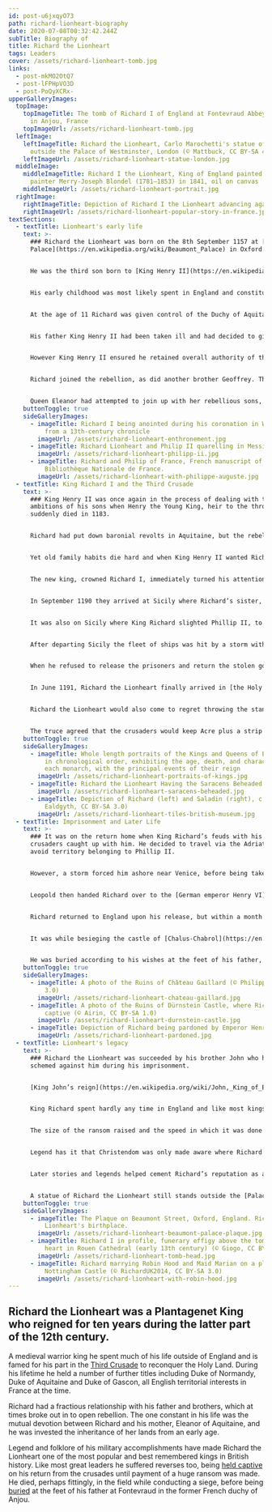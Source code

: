 ```yaml
---
id: post-u6jxqyO73
path: richard-lionheart-biography
date: 2020-07-08T00:32:42.244Z
subTitle: Biography of
title: Richard the Lionheart
tags: Leaders
cover: /assets/richard-lionheart-tomb.jpg
links:
  - post-mkMO2OtQ7
  - post-lFPHpVO3D
  - post-PoQyXCRx-
upperGalleryImages:
  topImage:
    topImageTitle: The tomb of Richard I of England at Fontevraud Abbey near Chinon,
      in Anjou, France
    topImageUrl: /assets/richard-lionheart-tomb.jpg
  leftImage:
    leftImageTitle: Richard the Lionheart, Carlo Marochetti's statue of Richard I
      outside the Palace of Westminster, London (© Mattbuck, CC BY-SA 4.0)
    leftImageUrl: /assets/richard-lionheart-statue-london.jpg
  middleImage:
    middleImageTitle: Richard I the Lionheart, King of England painted by the French
      painter Merry-Joseph Blondel (1781–1853) in 1841, oil on canvas
    middleImageUrl: /assets/richard-lionheart-portrait.jpg
  rightImage:
    rightImageTitle: Depiction of Richard I the Lionheart advancing against France
    rightImageUrl: /assets/richard-lionheart-popular-story-in-france.jpg
textSections:
  - textTitle: Lionheart's early life
    text: >-
      ### Richard the Lionheart was born on the 8th September 1157 at [Beaumont
      Palace](https://en.wikipedia.org/wiki/Beaumont_Palace) in Oxford.


      He was the third son born to [King Henry II](https://en.wikipedia.org/wiki/Henry_II_of_England) and [Queen Eleanor of Aquitaine](https://en.wikipedia.org/wiki/Eleanor_of_Aquitaine), and as such he would probably not have expected to ascend to the throne.


      His early childhood was most likely spent in England and constituted a major proportion of the total time he spent in the country throughout his life. Richard seems to have been Eleanor’s favourite and she took him with her on a visit to Normandy when Richard was aged 8.


      At the age of 11 Richard was given control of the Duchy of Aquitaine and three years later in 1172 was invested in his mother’s inheritance of both Aquitaine and Poitou.


      His father King Henry II had been taken ill and had decided to give all four of his sons their inheritance early in order to see them established in their own right before he died. As well as his inheritance Richard was also betrothed to Alys who was the daughter of [King Louis VII](https://en.wikipedia.org/wiki/Louis_VII_of_France) of France. This was to prove quite a long-term engagement.


      However King Henry II ensured he retained overall authority of the lands. His eldest son, known as [Henry the Young King](https://en.wikipedia.org/wiki/Henry_the_Young_King), wanted more independence and now, as heir to the throne after the early death of the first born son William, he rebelled against his father.


      Richard joined the rebellion, as did another brother Geoffrey. They also sought the support and protection of the French King, Louis VII. However the rebellion was put down by their father who raised a formidable army and the brothers all begged forgiveness, which was duly given.


      Queen Eleanor had attempted to join up with her rebellious sons, but was captured and imprisoned for the remainder of the reign of King Henry II.
    buttonToggle: true
    sideGalleryImages:
      - imageTitle: Richard I being anointed during his coronation in Westminster Abbey,
          from a 13th-century chronicle
        imageUrl: /assets/richard-lionheart-enthronement.jpg
      - imageTitle: Richard Lionheart and Philip II quarelling in Messina
        imageUrl: /assets/richard-lionheart-philipp-ii.jpg
      - imageTitle: Richard and Philip of France, French manuscript of 1261.
          Bibliothèque Nationale de France.
        imageUrl: /assets/richard-lionheart-with-philippe-auguste.jpg
  - textTitle: King Richard I and the Third Crusade
    text: >-
      ### King Henry II was once again in the process of dealing with the
      ambitions of his sons when Henry the Young King, heir to the throne,
      suddenly died in 1183.


      Richard had put down baronial revolts in Aquitaine, but the rebels had asked his brother Henry for assistance. However with the sudden death of Henry the Young King, Richard was now heir to the throne.


      Yet old family habits die hard and when King Henry II wanted Richard to give up Aquitane to his younger brother John, he once again rebelled against his father, paying homage to the French king’s son [Phillip II](https://en.wikipedia.org/wiki/Philip_II_of_France) in return for assistance. In July 1189, amid this dispute, King Henry II died and Richard ascended to the throne.


      The new king, crowned Richard I, immediately turned his attention to the [Third Crusade](https://en.wikipedia.org/wiki/Third_Crusade) following the capture of Jerusalem by Saladin in 1187. He looked to his newly acquired realm of England as a source to fund his crusade, raiding the treasury and initiating a levy known as the [‘Saladin Tithe’](https://en.wikipedia.org/wiki/Saladin_tithe) for this purpose. He was joined by Phillip II, but the voyage to the Holy Lands was anything but straightforward.


      In September 1190 they arrived at Sicily where Richard’s sister, Joanna, who had been married to the island’s former king, had been imprisoned by the new king Tancred. He refused to return her dowry, but changed his position and released Joanna when Richard once again showed why the Lionheart tag was well earned as he took the city of Messina.


      It was also on Sicily where King Richard slighted Phillip II, to whose sister he was still betrothed, informing him he actually intended to marry [Princess Berengaria of Navarre](https://en.wikipedia.org/wiki/Berengaria_of_Navarre) who was being escorted to the island by Richard's mother.


      After departing Sicily the fleet of ships was hit by a storm with some forced in to waters off Cyprus. King Richard’s family were safe but prisoners and goods were taken from other ships under the watch of the island’s ruler Isaac Comnenus.


      When he refused to release the prisoners and return the stolen goods Richard the Lionheart responded in the way he knew best, invading Cyprus and taking the island for England. Richard also married Princess Berengaria while on Cyprus, further damaging his relationship with Phillip II.


      In June 1191, Richard the Lionheart finally arrived in [the Holy Land](https://en.wikipedia.org/wiki/Holy_Land). Within a month of his arrival the besieged Acre was captured, although Phillip II had arrived in advance of Richard and his work to mine the walls had contributed to its ultimate fall. In a crusade dominated by personal feuds and arguments, Phillip II decided to head home following the fall of Acre.


      Richard the Lionheart would also come to regret throwing the standard of Leopold V of Austria from the walls in a dispute over dividing up the spoils of victory. Richard went on to win a victory at Arsuf, before reaching the foothills of Jerusalem on the 3rd January 1192. With supplies short and sickness in the ranks it became all too evident that they would not be able to take Jerusalem and Richard agreed a truce with Saladin.


      The truce agreed that the crusaders would keep Acre plus a strip of coastal land where Christian pilgrims could come ashore to visit the sacred sites.
    buttonToggle: true
    sideGalleryImages:
      - imageTitle: Whole length portraits of the Kings and Queens of England, displayed
          in chronological order, exhibiting the age, death, and character of
          each monarch, with the principal events of their reign
        imageUrl: /assets/richard-lionheart-portraits-of-kings.jpg
      - imageTitle: Richard the Lionheart Having the Saracens Beheaded
        imageUrl: /assets/richard-lionheart-saracens-beheaded.jpg
      - imageTitle: Depiction of Richard (left) and Saladin (right), c. 1250–60 (©
          Ealdgyth, CC BY-SA 3.0)
        imageUrl: /assets/richard-lionheart-tiles-british-museum.jpg
  - textTitle: Imprisonment and Later Life
    text: >-
      ### It was on the return home when King Richard’s feuds with his fellow
      crusaders caught up with him. He decided to travel via the Adriatic to
      avoid territory belonging to Phillip II.


      However, a storm forced him ashore near Venice, before being taken prisoner having reached as far as Vienna. He was imprisoned in the [castle of Durrenstein](https://en.wikipedia.org/wiki/Battle_of_D%C3%BCrenstein) by [Leopold V](https://en.wikipedia.org/wiki/Leopold_V,_Duke_of_Austria) who Richard had insulted at Acre when throwing Leopold’s standard from the wall.


      Leopold then handed Richard over to the [German emperor Henry VI](https://en.wikipedia.org/wiki/Henry_VI,_Holy_Roman_Emperor) whose alliances had been put out of joint by Richard at Sicily. Richard the Lionheart was only released in February 1194 after agreeing to pay the huge ransom of 150,000 marks.


      Richard returned to England upon his release, but within a month was back in France. The final five years of his life saw him trying to re-establish his [Angevin empire](https://en.wikipedia.org/wiki/Angevin_Empire), which meant intermittent warfare with his one time ally Phillip II.


      It was while besieging the castle of [Chalus-Chabrol](https://en.wikipedia.org/wiki/Ch%C3%A2teau_de_Ch%C3%A2lus-Chabrol) over a disputed trove of unearthed Roman gold that Richard was hit in the shoulder by a crossbow bolt. The wound became infected and after falling ill Richard the Lionheart died on the 6th April 1199.


      He was buried according to his wishes at the feet of his father, Henry II, at Fontevraud and his heart buried at Rouen alongside his brother Henry. His brain and entrails were bequeathed to an abbey at Charroux on the border of Poitou and Limousin.
    buttonToggle: true
    sideGalleryImages:
      - imageTitle: A photo of the Ruins of Château Gaillard (© Philippe Alès, CC BY-SA
          3.0)
        imageUrl: /assets/richard-lionheart-chateau-gaillard.jpg
      - imageTitle: A photo of the Ruins of Dürnstein Castle, where Richard was kept
          captive (© Airin, CC BY-SA 1.0)
        imageUrl: /assets/richard-lionheart-durnstein-castle.jpg
      - imageTitle: Depiction of Richard being pardoned by Emperor Henry VI, c. 1196
        imageUrl: /assets/richard-lionheart-pardoned.jpg
  - textTitle: Lionheart's legacy
    text: >-
      ### Richard the Lionheart was succeeded by his brother John who had
      schemed against him during his imprisonment.


      [King John’s reign](https://en.wikipedia.org/wiki/John,_King_of_England) was marked by the loss of much of the Angevin empire Richard fought to preserve. It also saw the revolt of the English barons which led to the signing of [the Magna Carta](https://en.wikipedia.org/wiki/Magna_Carta), a charter of rights still seen as a seminal document in the forming of English constitutional practice.


      King Richard spent hardly any time in England and like most kings of the period he would have spoken little English. Yet his military command on the continent and in the Third Crusade earned him admiration at home.


      The size of the ransom raised and the speed in which it was done in order to free Richard may be a testament to how he was considered. [The story of Blondel](https://en.wikipedia.org/wiki/Blondel_de_Nesle) during his imprisonment also lends itself to the romance attached to the name Richard the Lionheart. Blondel was a minstrel who had composed a love song with Richard and he went around Europe singing this song in an attempt to locate his King.


      Legend has it that Christendom was only made aware where Richard was being held when Blondel heard a part of the song sung back by the King through a window of his prison.


      Later stories and legends helped cement Richard’s reputation as a popular king, including the tale of Robin Hood who was a supporter of the Lionheart after being outlawed during the misrule of Richard’s brother John.


      A statue of Richard the Lionheart still stands outside the [Palace of Westminster](https://en.wikipedia.org/wiki/Palace_of_Westminster) in London, while his seal is seen as the first instance where the three lions were used before becoming the Royal Arms of England. Unfortunately visitors to Oxford will not be able to see the palace where he was born which has long gone, but a plaque in Beaumont Street commemorates where the palace once stood near the present site of Worcester College.
    buttonToggle: true
    sideGalleryImages:
      - imageTitle: The Plaque on Beaumont Street, Oxford, England. Richard I the
          Lionheart's birthplace.
        imageUrl: /assets/richard-lionheart-beaumont-palace-plaque.jpg
      - imageTitle: Richard I in profile, funerary effigy above the tomb containing his
          heart in Rouen Cathedral (early 13th century) (© Giogo, CC BY-SA 3.0)
        imageUrl: /assets/richard-lionheart-tomb-head.jpg
      - imageTitle: Richard marrying Robin Hood and Maid Marian on a plaque outside
          Nottingham Castle (© RichardUK2014, CC BY-SA 3.0)
        imageUrl: /assets/richard-lionheart-with-robin-hood.jpg
---
```

## Richard the Lionheart was a Plantagenet King who reigned for ten years during the latter part of the 12th century.

A medieval warrior king he spent much of his life outside of England and is famed for his part in the [Third Crusade](https://greatestbritons.com/richard-lionheart-biography.html#2) to reconquer the Holy Land. During his lifetime he held a number of further titles including Duke of Normandy, Duke of Aquitaine and Duke of Gascon, all English territorial interests in France at the time.

Richard had a fractious relationship with his father and brothers, which at times broke out in to open rebellion. The one constant in his life was the mutual devotion between Richard and his mother, Eleanor of Aquitaine, and he was invested the inheritance of her lands from an early age.

Legend and folklore of his military accomplishments have made Richard the Lionheart one of the most popular and best remembered kings in British history. Like most great leaders he suffered reverses too, being [held captive](https://greatestbritons.com/richard-lionheart-biography.html#3) on his return from the crusades until payment of a huge ransom was made. He died, perhaps fittingly, in the field while conducting a siege, before being [buried](https://greatestbritons.com/richard-lionheart-biography.html#4) at the feet of his father at Fontevraud in the former French duchy of Anjou.
